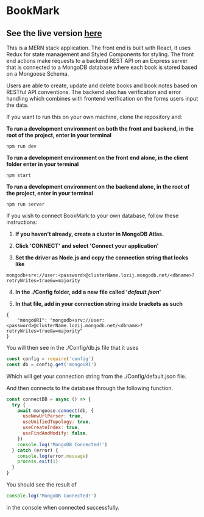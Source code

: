 # BookMark

## See the live version [here](https://limitless-crag-13210.herokuapp.com/)

This is a MERN stack application. The front end is built with React, it uses Redux for state management and Styled Components for styling. 
The front end actions make requests to a backend REST API on an Express server that is connected to a MongoDB database where each book is stored based on a Mongoose Schema.

Users are able to create, update and delete books and book notes based on RESTful API conventions. The backend also has verification and error handling which combines with
frontend verification on the forms users input the data.

If you want to run this on your own machine, clone the repository and:

**To run a development environment on both the front and backend, in the root of the project, enter in your terminal**
```
npm run dev
```

**To run a development environment on the front end alone, in the client folder enter in your terminal**
```
npm start
```

**To run a development environment on the backend alone, in the root of the project, enter in your terminal**
```
npm run server
```

If you wish to connect BookMark to your own database, follow these instructions:

1. **If you haven't already, create a cluster in MongoDB Atlas.**

2. **Click 'CONNECT' and select 'Connect your application'**

3. **Set the driver as Node.js and copy the connection string that looks like**
```
mongodb+srv://user:<password>@clusterName.lozij.mongodb.net/<dbname>?retryWrites=true&w=majority

```

4. **In the ./Config folder, add a new file called '_default.json_'**

5. **In that file, add in your connection string inside brackets as such**
```.javascript
{
    "mongoURI": "mongodb+srv://user:<password>@clusterName.lozij.mongodb.net/<dbname>?retryWrites=true&w=majority"
}

```

You will then see in the ./Config/db.js file that it uses 
```javascript
const config = require('config')
const db = config.get('mongoURI')
```
Which will get your connection string from the ./Config/default.json file.

And then connects to the database through the following function.
```javascript
const connectDB = async () => {
  try {
    await mongoose.connect(db, {
      useNewUrlParser: true,
      useUnifiedTopology: true,
      useCreateIndex: true,
      useFindAndModify: false,
    })
    console.log('MongoDB Connected!')
  } catch (error) {
    console.log(error.message)
    process.exit(1)
  }
}
```
You should see the result of
```javascript
console.log('MongoDB Connected!')
```
in the console when connected successfully.




